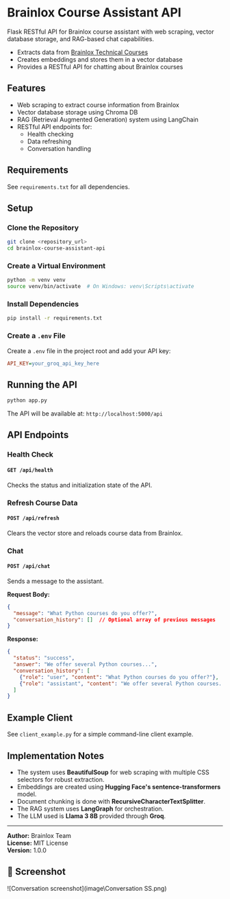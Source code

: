 # Brainlox Course Assistant API

Flask RESTful API for Brainlox course assistant with web scraping, vector database storage, and RAG-based chat capabilities.

- Extracts data from [Brainlox Technical Courses](https://brainlox.com/courses/category/technical)
- Creates embeddings and stores them in a vector database
- Provides a RESTful API for chatting about Brainlox courses

## Features

- Web scraping to extract course information from Brainlox
- Vector database storage using Chroma DB
- RAG (Retrieval Augmented Generation) system using LangChain
- RESTful API endpoints for:
  - Health checking
  - Data refreshing
  - Conversation handling

## Requirements

See `requirements.txt` for all dependencies.

## Setup

### Clone the Repository
```bash
git clone <repository_url>
cd brainlox-course-assistant-api
```

### Create a Virtual Environment
```bash
python -m venv venv
source venv/bin/activate  # On Windows: venv\Scripts\activate
```

### Install Dependencies
```bash
pip install -r requirements.txt
```

### Create a `.env` File
Create a `.env` file in the project root and add your API key:
```ini
API_KEY=your_groq_api_key_here
```

## Running the API
```bash
python app.py
```
The API will be available at: `http://localhost:5000/api`

## API Endpoints

### Health Check
#### `GET /api/health`
Checks the status and initialization state of the API.

### Refresh Course Data
#### `POST /api/refresh`
Clears the vector store and reloads course data from Brainlox.

### Chat
#### `POST /api/chat`
Sends a message to the assistant.

**Request Body:**
```json
{
  "message": "What Python courses do you offer?",
  "conversation_history": []  // Optional array of previous messages
}
```

**Response:**
```json
{
  "status": "success",
  "answer": "We offer several Python courses...",
  "conversation_history": [
    {"role": "user", "content": "What Python courses do you offer?"},
    {"role": "assistant", "content": "We offer several Python courses..."}
  ]
}
```

## Example Client
See `client_example.py` for a simple command-line client example.

## Implementation Notes

- The system uses **BeautifulSoup** for web scraping with multiple CSS selectors for robust extraction.
- Embeddings are created using **Hugging Face's sentence-transformers** model.
- Document chunking is done with **RecursiveCharacterTextSplitter**.
- The RAG system uses **LangGraph** for orchestration.
- The LLM used is **Llama 3 8B** provided through **Groq**.

---

**Author:** Brainlox Team  
**License:** MIT License  
**Version:** 1.0.0

## 📸 Screenshot
![Conversation screenshot](image\Conversation SS.png)
